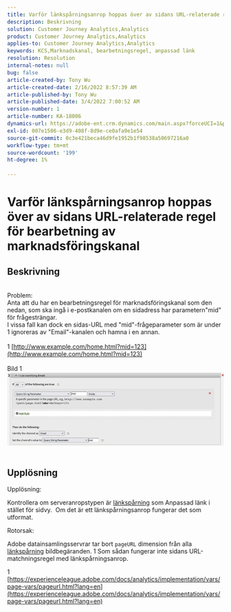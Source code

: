 ```yaml
---
title: Varför länkspårningsanrop hoppas över av sidans URL-relaterade regel för bearbetning av marknadsföringskanal
description: Beskrivning
solution: Customer Journey Analytics,Analytics
product: Customer Journey Analytics,Analytics
applies-to: Customer Journey Analytics,Analytics
keywords: KCS,Marknadskanal, bearbetningsregel, anpassad länk
resolution: Resolution
internal-notes: null
bug: false
article-created-by: Tony Wu
article-created-date: 2/16/2022 8:57:39 AM
article-published-by: Tony Wu
article-published-date: 3/4/2022 7:00:52 AM
version-number: 1
article-number: KA-18006
dynamics-url: https://adobe-ent.crm.dynamics.com/main.aspx?forceUCI=1&pagetype=entityrecord&etn=knowledgearticle&id=ef031979-068f-ec11-b400-00224804afa7
exl-id: 007e1506-e3d9-408f-8d9e-ce0afa9e1e54
source-git-commit: 0c3e421beca46d9fe1952b1f98538a50697216a0
workflow-type: tm+mt
source-wordcount: '199'
ht-degree: 1%

---
```


# Varför länkspårningsanrop hoppas över av sidans URL-relaterade regel för bearbetning av marknadsföringskanal

## Beskrivning

 
<br>Problem:
<br>Anta att du har en bearbetningsregel för marknadsföringskanal som den nedan, som ska ingå i e-postkanalen om en sidadress har parametern&quot;mid&quot; för frågesträngar.
<br>I vissa fall kan dock en sidas-URL med &quot;mid&quot;-frågeparameter som är under 1 ignoreras av &quot;Email&quot;-kanalen och hamna i en annan.
<br> 
<br>1 [http://www.example.com/home.html?mid=123](http://www.example.com/home.html?mid=123)
<br> 
<br>Bild 1
<br>![](assets/___0a52cf71-078f-ec11-b400-00224804afa7___.png)
<br> 

## Upplösning




Upplösning:

Kontrollera om serveranropstypen är [länkspårning](https://experienceleague.adobe.com/docs/analytics/implementation/vars/functions/tl-method.html?lang=en) som Anpassad länk i stället för sidvy.  Om det är ett länkspårningsanrop fungerar det som utformat.



Rotorsak:

Adobe datainsamlingsservrar tar bort `pageURL` dimension från alla [länkspårning](https://experienceleague.adobe.com/docs/analytics/implementation/vars/functions/tl-method.html?lang=en) bildbegäranden. 1 Som sådan fungerar inte sidans URL-matchningsregel med länkspårningsanrop.

1 [https://experienceleague.adobe.com/docs/analytics/implementation/vars/page-vars/pageurl.html?lang=en](https://experienceleague.adobe.com/docs/analytics/implementation/vars/page-vars/pageurl.html?lang=en)
